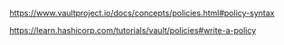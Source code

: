 https://www.vaultproject.io/docs/concepts/policies.html#policy-syntax

https://learn.hashicorp.com/tutorials/vault/policies#write-a-policy